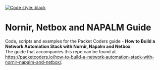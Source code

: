[![Code style: black](https://img.shields.io/badge/code%20style-black-000000.svg)](https://github.com/psf/black)
# Nornir, Netbox and NAPALM Guide
Code, scripts and examples for the Packet Coders guide - **How to Build a Network Automation Stack with Nornir, Napalm and Netbox**.<br>
The guide that accompanies this repo can be found at https://packetcoders.io/how-to-build-a-network-automation-stack-with-nornir-napalm-and-netbox/.

